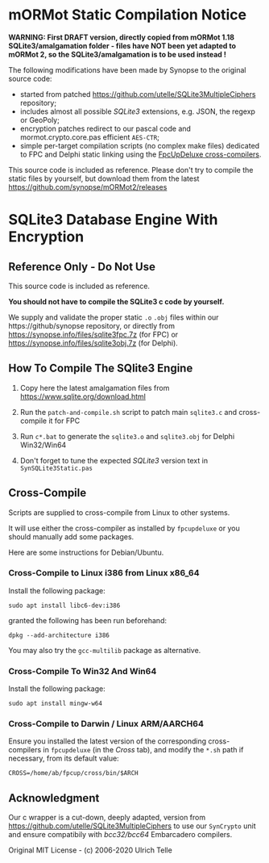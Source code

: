 # mORMot Static Compilation Notice

**WARNING: First DRAFT version, directly copied from mORMot 1.18 SQLite3/amalgamation folder - files have NOT been yet adapted to mORMot 2, so the SQLite3/amalgamation is to be used instead !**

The following modifications have been made by Synopse to the original source code:

- started from patched https://github.com/utelle/SQLite3MultipleCiphers repository;
- includes almost all possible *SQLite3* extensions, e.g. JSON, the regexp or GeoPoly;
- encryption patches redirect to our pascal code and mormot.crypto.core.pas efficient `AES-CTR`;
- simple per-target compilation scripts (no complex make files) dedicated to FPC and Delphi static linking using the [FpcUpDeluxe cross-compilers](https://github.com/LongDirtyAnimAlf/fpcupdeluxe/releases). 

This source code is included as reference. Please don't try to compile the static files by yourself, but download them from the latest https://github.com/synopse/mORMot2/releases

# SQLite3 Database Engine With Encryption

## Reference Only - Do Not Use

This source code is included as reference.

**You should not have to compile the SQLite3 c code by yourself.**

We supply and validate the proper static `.o` `.obj` files within our https://github/synopse repository, or directly from https://synopse.info/files/sqlite3fpc.7z (for FPC) or https://synopse.info/files/sqlite3obj.7z (for Delphi).

## How To Compile The SQlite3 Engine

1. Copy here the latest amalgamation files from  https://www.sqlite.org/download.html

2. Run the `patch-and-compile.sh` script to patch main `sqlite3.c` and cross-compile it for FPC

3. Run `c*.bat` to generate the `sqlite3.o` and `sqlite3.obj` for Delphi Win32/Win64

4. Don't forget to tune the expected *SQLite3* version text in `SynSQLite3Static.pas`


## Cross-Compile

Scripts are supplied to cross-compile from Linux to other systems.

It will use either the cross-compiler as installed by `fpcupdeluxe` or you should manually add some packages.

Here are some instructions for Debian/Ubuntu.

### Cross-Compile to Linux i386 from Linux x86_64

Install the following package:

    sudo apt install libc6-dev:i386

granted the following has been run beforehand:

    dpkg --add-architecture i386

You may also try the `gcc-multilib` package as alternative.

### Cross-Compile To Win32 And Win64

Install the following package:

    sudo apt install mingw-w64

### Cross-Compile to Darwin / Linux ARM/AARCH64

Ensure you installed the latest version of the corresponding cross-compilers in `fpcupdeluxe` (in the *Cross* tab), and modify the `*.sh` path if necessary, from its default value:

    CROSS=/home/ab/fpcup/cross/bin/$ARCH 

## Acknowledgment

Our c wrapper is a cut-down, deeply adapted, version from https://github.com/utelle/SQLite3MultipleCiphers to use our `SynCrypto` unit and ensure compatibily with *bcc32/bcc64* Embarcadero compilers.

Original MIT License - (c) 2006-2020 Ulrich Telle 
